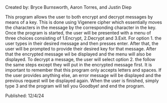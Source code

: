 Created by: Bryce Burnsworth, Aaron Torres, and Justin Diep

This program allows the user to both encrypt and decrypt messages by means of a key. This is done using Vigenere cipher which essentially moves the characters in the message by the corresponding character in the key. Once the program is started, the user will be presented with a menu of three choices consisting of 1.Encrypt, 2.Decrypt and 3.Exit. For option 1. the user types in their desired message and then presses enter. After that, the user will be prompted to provide their desired key for that message. After that the encrypted message wil be displayed and the menu will also be displayed. To decrypt a message, the user will select option 2. the follow the same steps except they will put in the encrypted message first. It is important to remember that this program only accepts letters and spaces. If the user provides anything else, an error message will be displayed and the previous request will be displayed again. When the user is finished, simply type 3 and the program will tell you Goodbye! and end the program.

Published: 12/4/24
